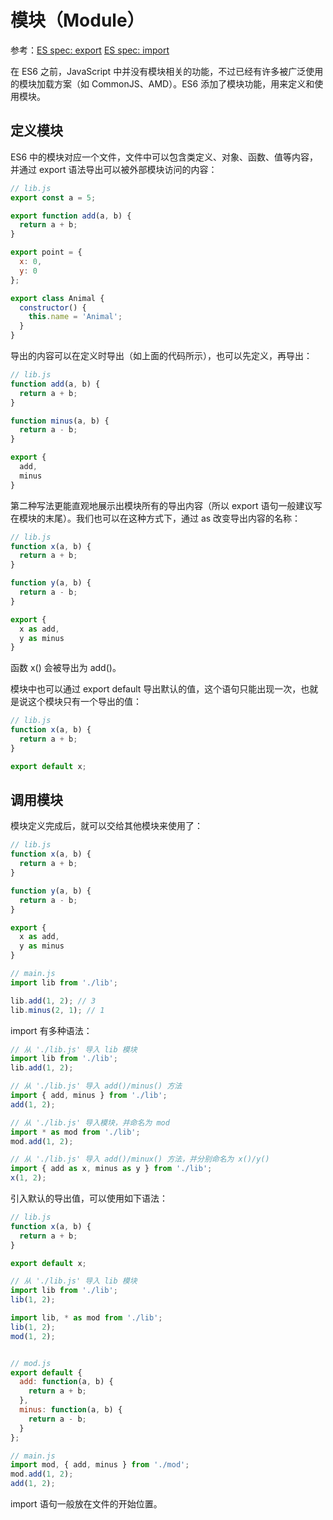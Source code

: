 模块（Module）
====

参考：[ES spec: export](https://people.mozilla.org/~jorendorff/es6-draft.html#sec-exports)
[ES spec: import](https://people.mozilla.org/~jorendorff/es6-draft.html#sec-imports)

在 ES6 之前，JavaScript 中并没有模块相关的功能，不过已经有许多被广泛使用的模块加载方案（如 CommonJS、AMD）。ES6 添加了模块功能，用来定义和使用模块。

定义模块
----

ES6 中的模块对应一个文件，文件中可以包含类定义、对象、函数、值等内容，并通过 export 语法导出可以被外部模块访问的内容：

```js
// lib.js
export const a = 5;

export function add(a, b) {
  return a + b;
}

export point = {
  x: 0,
  y: 0
};

export class Animal {
  constructor() {
    this.name = 'Animal';
  }
}
```

导出的内容可以在定义时导出（如上面的代码所示），也可以先定义，再导出：

```js
// lib.js
function add(a, b) {
  return a + b;
}

function minus(a, b) {
  return a - b;
}

export {
  add,
  minus
}
```

第二种写法更能直观地展示出模块所有的导出内容（所以 export 语句一般建议写在模块的末尾）。我们也可以在这种方式下，通过 as 改变导出内容的名称：

```js
// lib.js
function x(a, b) {
  return a + b;
}

function y(a, b) {
  return a - b;
}

export {
  x as add,
  y as minus
}
```

函数 x() 会被导出为 add()。

模块中也可以通过 export default 导出默认的值，这个语句只能出现一次，也就是说这个模块只有一个导出的值：

```js
// lib.js
function x(a, b) {
  return a + b;
}

export default x;
```

调用模块
----

模块定义完成后，就可以交给其他模块来使用了：

```js
// lib.js
function x(a, b) {
  return a + b;
}

function y(a, b) {
  return a - b;
}

export {
  x as add,
  y as minus
}

// main.js
import lib from './lib';

lib.add(1, 2); // 3
lib.minus(2, 1); // 1
```

import 有多种语法：

```js
// 从 './lib.js' 导入 lib 模块
import lib from './lib';
lib.add(1, 2);

// 从 './lib.js' 导入 add()/minus() 方法
import { add, minus } from './lib';
add(1, 2);

// 从 './lib.js' 导入模块，并命名为 mod
import * as mod from './lib';
mod.add(1, 2);

// 从 './lib.js' 导入 add()/minux() 方法，并分别命名为 x()/y()
import { add as x, minus as y } from './lib';
x(1, 2);
```

引入默认的导出值，可以使用如下语法：

```js
// lib.js
function x(a, b) {
  return a + b;
}

export default x;

// 从 './lib.js' 导入 lib 模块
import lib from './lib';
lib(1, 2);

import lib, * as mod from './lib';
lib(1, 2);
mod(1, 2);


// mod.js
export default {
  add: function(a, b) {
    return a + b;
  },
  minus: function(a, b) {
    return a - b;
  }
};

// main.js
import mod, { add, minus } from './mod';
mod.add(1, 2);
add(1, 2);
```

import 语句一般放在文件的开始位置。
